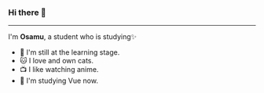 ### Hi there 👋
<hr>

I'm **Osamu**, a student who is studying✨

- 🌱 I'm still at the learning stage.
- 🐱 I love and own cats.
- 📺 I like watching anime.
- 🎍 I'm studying Vue now.

<!-- -->
